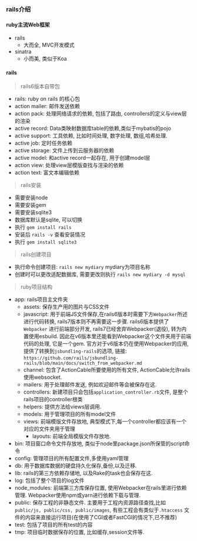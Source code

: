 ### rails介绍

#### ruby主流Web框架

- rails
  - 大而全, MVC开发模式
- sinatra
  - 小而美, 类似于Koa

#### rails

> rails6版本自带包

- rails: ruby on rails 的核心包
- action mailer: 邮件发送依赖
- action pack: 处理网络请求的依赖, 包括了路由, controllers的定义与view层的渲染
- active record: Data类映射数据库table的依赖,类似于mybatis的pojo
- active support: 工具依赖, 比如时间处理, 数字处理, 数组,哈希处理.
- active job: 定时任务依赖
- active storage: 文件上传到云服务器的依赖
- active model: 和active record一起存在, 用于创建model层
- action view: 处理view层模版查找与渲染的依赖
- action text: 富文本编辑依赖

> rails安装

- 需要安装node 
- 需要安装gem
- 需要安装sqlite3
- 数据库默认是sqlite, 可以切换
- 执行 `gem install rails`
- 安装后 `rails -v` 查看安装情况
- 执行 `gem install sqlite3`

> rails创建项目

- 执行命令创建项目: `rails new mydiary` mydiary为项目名称
- 创建时可以更改适配数据库, 需要更改则执行 `rails new mydiary -d mysql`

> ruby项目结构

- app: rails项目主文件夹
  - assets: 保存生产用的图片与CSS文件
  - javascript: 用于前端JS文件保存,在rails6版本时需要下方`Webpacker`所述进行代码转换, rails7版本则不再需要这一步骤. rails6版本提供了`Webpacker` 进行前端部分开发, rails7已经舍弃Webpacker(退役), 转为内置使用esbuild. 因此在v6版本里还能看到Webpacker这个文件夹用于前端代码的处理, 它是一个gem. 官方对于v6版本仍在使用Webpacker的应用, 提供了转换到`jsbundling-rails`的选项, 链接: `https://github.com/rails/jsbundling-rails/blob/main/docs/switch_from_webpacker.md`
  - channel: 包含了ActionCable所要使用的所有文件, ActionCable允许rails使用websocket.
  - mailers: 用于处理邮件发送, 例如欢迎邮件等会被保存在这.
  - controllers: 新建项目只会包括`application_controller.rb`文件, 是整个rails项目的controller根类
  - helpers: 提供方法给views层调用.
  - models: 用于管理项目的所有model文件
  - views: 前端模版文件存放地, 典型模式下,每一个controller都应该有一个对应的文件夹用于管理
    - layouts: 前端全局模版文件存放地.
- bin: 项目窗口命令文件存放地, 类似于node里package.json所保管的script命令
- config: 管理项目的所有配置文件,多使用yaml管理
- db: 用于数据库数据的硬盘持久化保存,备份,以及迁移.
- lib: rails的第三方依赖存储地, 以及Rake的task也会保存在这.
- log: 包括了整个项目的log文件
- node_modules: 前端第三方库保存位置, 使用Webpacker在rails里进行依赖管理. Webpacker使用npm或yarn进行依赖下载与管理.
- public: 保存工程的非静态文件. 主要用于工程内资源路径查找,比如`public/js, public/css, public/images`, 有些工程会有类似于`.htaccess` 文件的内容来直接运行项目(在使用了CGI或者FastCGI的情况下,已不推荐)
- test: 包括了项目的所有test的内容
- tmp: 项目临时数据保存的位置, 比如缓存,session文件等.
